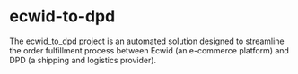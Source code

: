 # ecwid-to-dpd
The ecwid_to_dpd project is an automated solution designed to streamline the order fulfillment process between Ecwid (an e-commerce platform) and DPD (a shipping and logistics provider).
